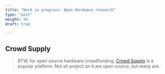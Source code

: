 ```yaml
---
title: "Work in progress: Open Hardware research"
type: "post"
weight: 99
draft: true

---
```


## Crowd Supply

> BTW, for open source hardware crowdfunding, [Crowd Supply](https://www.crowdsupply.com/) is a popular platform.
> Not all project on it are open source, but many are.
